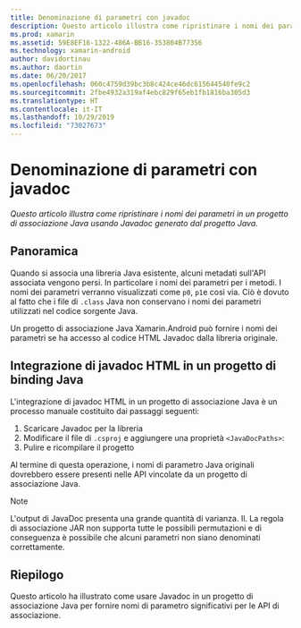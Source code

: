 ```yaml
---
title: Denominazione di parametri con javadoc
description: Questo articolo illustra come ripristinare i nomi dei parametri in un progetto di associazione Java usando Javadoc generato dal progetto Java.
ms.prod: xamarin
ms.assetid: 59E8EF16-1322-486A-BB16-353804B77356
ms.technology: xamarin-android
author: davidortinau
ms.author: daortin
ms.date: 06/20/2017
ms.openlocfilehash: 060c4759d39bc3b8c424ce46dc615644540fe9c2
ms.sourcegitcommit: 2fbe4932a319af4ebc829f65eb1fb1816ba305d3
ms.translationtype: HT
ms.contentlocale: it-IT
ms.lasthandoff: 10/29/2019
ms.locfileid: "73027673"
---
```

# <a name="naming-parameters-with-javadoc"></a>Denominazione di parametri con javadoc

_Questo articolo illustra come ripristinare i nomi dei parametri in un progetto di associazione Java usando Javadoc generato dal progetto Java._

## <a name="overview"></a>Panoramica

Quando si associa una libreria Java esistente, alcuni metadati sull'API associata vengono persi. In particolare i nomi dei parametri per i metodi. I nomi dei parametri verranno visualizzati come `p0`, `p1`e così via. Ciò è dovuto al fatto che i file di `.class` Java non conservano i nomi dei parametri utilizzati nel codice sorgente Java. 

Un progetto di associazione Java Xamarin.Android può fornire i nomi dei parametri se ha accesso al codice HTML Javadoc dalla libreria originale. 

## <a name="integrating-javadoc-html-into-a-java-binding-project"></a>Integrazione di javadoc HTML in un progetto di binding Java

L'integrazione di javadoc HTML in un progetto di associazione Java è un processo manuale costituito dai passaggi seguenti: 

1. Scaricare Javadoc per la libreria
2. Modificare il file di `.csproj` e aggiungere una proprietà `<JavaDocPaths>`:
3. Pulire e ricompilare il progetto

Al termine di questa operazione, i nomi di parametro Java originali dovrebbero essere presenti nelle API vincolate da un progetto di associazione Java. 

> [!NOTE]
> L'output di JavaDoc presenta una grande quantità di varianza. Il. La regola di associazione JAR non supporta tutte le possibili permutazioni e di conseguenza è possibile che alcuni parametri non siano denominati correttamente.

## <a name="summary"></a>Riepilogo

Questo articolo ha illustrato come usare Javadoc in un progetto di associazione Java per fornire nomi di parametro significativi per le API di associazione. 
